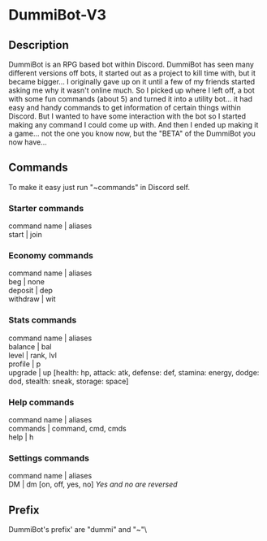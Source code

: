 # DummiBot-V3

## Description

DummiBot is an RPG based bot within Discord. DummiBot has seen many different versions off bots, it started out as a project to kill time with, but it became bigger...
I originally gave up on it until a few of my friends started asking me why it wasn't online much. So I picked up where I left off, a bot with some fun commands (about 5) and turned it into a utility bot... it had easy and handy commands to get information of certain things within Discord. But I wanted to have some interaction with the bot so I started making any command I could come up with. And then I ended up making it a game... not the one you know now, but the "BETA" of the DummiBot you now have...

## Commands

To make it easy just run "~commands" in Discord self.

### Starter commands

command name | aliases\
start | join

### Economy commands

command name | aliases\
beg | none\
deposit | dep\
withdraw | wit

### Stats commands

command name | aliases\
balance | bal\
level | rank, lvl\
profile | p\
upgrade | up [health: hp, attack: atk, defense: def, stamina: energy, dodge: dod, stealth: sneak, storage: space]

### Help commands

command name | aliases \
commands | command, cmd, cmds\
help | h

### Settings commands

command name | aliases\
DM | dm [on, off, yes, no] _Yes and no are reversed_

## Prefix

DummiBot's prefix' are "dummi" and "~"\

